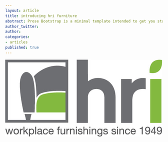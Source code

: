 ```yaml
---
layout: article
title: introducing hri furniture
abstract: Prose Bootstrap is a minimal template intended to get you started with Jekyll.
author_twitter: 
author: 
categories:
- articles
published: true
---
```



![](images/logo.jpg)